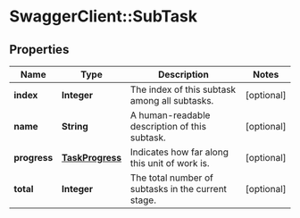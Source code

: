 # SwaggerClient::SubTask

## Properties
Name | Type | Description | Notes
------------ | ------------- | ------------- | -------------
**index** | **Integer** | The index of this subtask among all subtasks. | [optional] 
**name** | **String** | A human-readable description of this subtask. | [optional] 
**progress** | [**TaskProgress**](TaskProgress.md) | Indicates how far along this unit of work is. | [optional] 
**total** | **Integer** | The total number of subtasks in the current stage. | [optional] 


